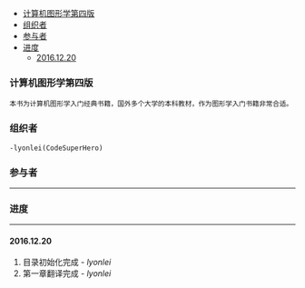 <!-- TOC -->

- [计算机图形学第四版](#%E8%AE%A1%E7%AE%97%E6%9C%BA%E5%9B%BE%E5%BD%A2%E5%AD%A6%E7%AC%AC%E5%9B%9B%E7%89%88)
- [组织者](#%E7%BB%84%E7%BB%87%E8%80%85)
- [参与者](#%E5%8F%82%E4%B8%8E%E8%80%85)
- [进度](#%E8%BF%9B%E5%BA%A6)
    - [2016.12.20](#20161220)

<!-- /TOC -->
### 计算机图形学第四版
    本书为计算机图形学入门经典书籍，国外多个大学的本科教材，作为图形学入门书籍非常合适。
### 组织者
    -lyonlei(CodeSuperHero)
### 参与者
---
### 进度
---
#### 2016.12.20 
1. 目录初始化完成 - _lyonlei_
2. 第一章翻译完成 - _lyonlei_